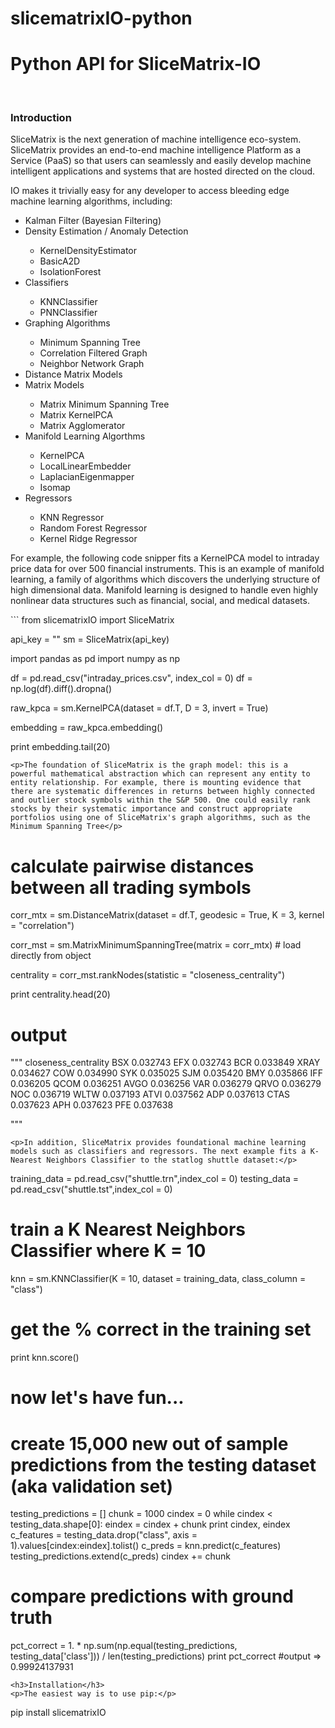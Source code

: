 # slicematrixIO-python
<h1>Python API for SliceMatrix-IO</h1>
<br>
<h3>Introduction</h3>
<p>SliceMatrix is the next generation of machine intelligence eco-system. SliceMatrix provides an end-to-end machine intelligence Platform as a Service (PaaS) so that users can seamlessly and easily develop machine intelligent applications and systems that are hosted directed on the cloud.</p>
<p>IO makes it trivially easy for any developer to access bleeding edge machine learning algorithms, including:
<ul>
<li>Kalman Filter (Bayesian Filtering)</li> 
<li>Density Estimation / Anomaly Detection</li>
      <ul>
      <li>KernelDensityEstimator</li>
      <li>BasicA2D</li>
      <li>IsolationForest</li>
      </ul>
<li>Classifiers</li>
      <ul>
      <li>KNNClassifier</li> 
      <li>PNNClassifier</li>
      </ul>
<li>Graphing Algorithms</li>
      <ul>
      <li>Minimum Spanning Tree</li> 
      <li>Correlation Filtered Graph</li> 
      <li>Neighbor Network Graph</li>
      </ul>
<li>Distance Matrix Models</li>
<li>Matrix Models</li>
      <ul>
      <li>Matrix Minimum Spanning Tree</li>
      <li>Matrix KernelPCA</li> 
      <li>Matrix Agglomerator</li>
      </ul>
<li>Manifold Learning Algorthms</li> 
      <ul>
      <li>KernelPCA</li>
      <li>LocalLinearEmbedder</li>
      <li>LaplacianEigenmapper</li> 
      <li>Isomap</li>
      </ul>
<li>Regressors</li>
      <ul>
      <li>KNN Regressor</li>
      <li>Random Forest Regressor</li> 
      <li>Kernel Ridge Regressor</li>
      </ul>
</ul>
</p>
<p>For example, the following code snipper fits a KernelPCA model to intraday price data for over 500 financial instruments. This is an example of manifold learning, a family of algorithms which discovers the underlying structure of high dimensional data. Manifold learning is designed to handle even highly nonlinear data structures such as financial, social, and medical datasets.</p>
```
from slicematrixIO import SliceMatrix

api_key = "<your api key>"
sm = SliceMatrix(api_key)

import pandas as pd
import numpy as np

df = pd.read_csv("intraday_prices.csv", index_col = 0)
df = np.log(df).diff().dropna()

raw_kpca = sm.KernelPCA(dataset = df.T, D = 3, invert = True)

embedding = raw_kpca.embedding()

print embedding.tail(20)
```
<p>The foundation of SliceMatrix is the graph model: this is a powerful mathematical abstraction which can represent any entity to entity relationship. For example, there is mounting evidence that there are systematic differences in returns between highly connected and outlier stock symbols within the S&P 500. One could easily rank stocks by their systematic importance and construct appropriate portfolios using one of SliceMatrix's graph algorithms, such as the Minimum Spanning Tree</p>
```
# calculate pairwise distances between all trading symbols
corr_mtx = sm.DistanceMatrix(dataset = df.T, geodesic = True, K = 3, kernel = "correlation")

corr_mst  = sm.MatrixMinimumSpanningTree(matrix = corr_mtx) # load directly from object

centrality = corr_mst.rankNodes(statistic = "closeness_centrality")

print centrality.head(20)

# output
"""
      closeness_centrality
BSX               0.032743
EFX               0.032743
BCR               0.033849
XRAY              0.034627
COW               0.034990
SYK               0.035025
SJM               0.035420
BMY               0.035866
IFF               0.036205
QCOM              0.036251
AVGO              0.036256
VAR               0.036279
QRVO              0.036279
NOC               0.036719
WLTW              0.037193
ATVI              0.037562
ADP               0.037613
CTAS              0.037623
APH               0.037623
PFE               0.037638

"""

```
<p>In addition, SliceMatrix provides foundational machine learning models such as classifiers and regressors. The next example fits a K-Nearest Neighbors Classifier to the statlog shuttle dataset:</p>
```
training_data = pd.read_csv("shuttle.trn",index_col = 0)
testing_data  = pd.read_csv("shuttle.tst",index_col = 0)

# train a K Nearest Neighbors Classifier where K = 10
knn = sm.KNNClassifier(K = 10, dataset = training_data, class_column = "class")

# get the % correct in the training set
print knn.score()

# now let's have fun...
# create 15,000 new out of sample predictions from the testing dataset (aka validation set)
testing_predictions = []
chunk = 1000
cindex = 0
while cindex < testing_data.shape[0]:
    eindex = cindex + chunk
    print cindex, eindex
    c_features = testing_data.drop("class", axis = 1).values[cindex:eindex].tolist()
    c_preds = knn.predict(c_features)
    testing_predictions.extend(c_preds)
    cindex += chunk

# compare predictions with ground truth
pct_correct = 1. * np.sum(np.equal(testing_predictions, testing_data['class'])) / len(testing_predictions)
print pct_correct #output => 0.99924137931
```
<h3>Installation</h3>
<p>The easiest way is to use pip:</p>
```
pip install slicematrixIO
````
